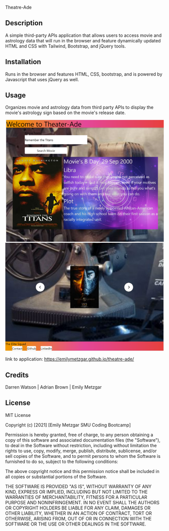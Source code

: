 
Theatre-Ade

 ## Description
  
A simple third-party APIs application that allows users to access movie and astrology data that will run in the browser and feature dynamically updated HTML and CSS with Tailwind, Bootstrap, and jQuery tools.   

## Installation

Runs in the browser and features HTML, CSS, bootstrap, and is powered by Javascript that uses jQuery as well. 

## Usage

Organizes movie and astrology data from third party APIs to display the movie's astrology sign based on the movie's release date. 

![A screenshot of the application](./assets/images/screenshot1.png)
![A screenshot of the application](./assets/images/screenshot2.png)

link to application: https://emilymetzgar.github.io/theatre-ade/

## Credits

Darren Watson | Adrian Brown | Emily Metzgar

## License

MIT License

Copyright (c) [2021] [Emily Metzgar SMU Coding Bootcamp]

Permission is hereby granted, free of charge, to any person obtaining a copy
of this software and associated documentation files (the "Software"), to deal
in the Software without restriction, including without limitation the rights
to use, copy, modify, merge, publish, distribute, sublicense, and/or sell
copies of the Software, and to permit persons to whom the Software is
furnished to do so, subject to the following conditions:

The above copyright notice and this permission notice shall be included in all
copies or substantial portions of the Software.

THE SOFTWARE IS PROVIDED "AS IS", WITHOUT WARRANTY OF ANY KIND, EXPRESS OR
IMPLIED, INCLUDING BUT NOT LIMITED TO THE WARRANTIES OF MERCHANTABILITY,
FITNESS FOR A PARTICULAR PURPOSE AND NONINFRINGEMENT. IN NO EVENT SHALL THE
AUTHORS OR COPYRIGHT HOLDERS BE LIABLE FOR ANY CLAIM, DAMAGES OR OTHER
LIABILITY, WHETHER IN AN ACTION OF CONTRACT, TORT OR OTHERWISE, ARISING FROM,
OUT OF OR IN CONNECTION WITH THE SOFTWARE OR THE USE OR OTHER DEALINGS IN THE
SOFTWARE.

